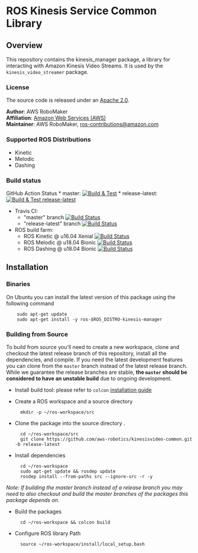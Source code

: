 # ROS Kinesis Service Common Library


## Overview
This repository contains the kinesis_manager package, a library for interacting with Amazon Kinesis Video Streams. It is used by the `kinesis_video_streamer` package.

### License
The source code is released under an [Apache 2.0].

**Author**: AWS RoboMaker<br/>
**Affiliation**: [Amazon Web Services (AWS)]<br/>
**Maintainer**: AWS RoboMaker, ros-contributions@amazon.com

### Supported ROS Distributions
- Kinetic
- Melodic
- Dashing

### Build status
GitHub Action Status
     * master: [![Build & Test](https://github.com/aws-robotics/kinesisvideo-common/workflows/Build%20&%20Test/badge.svg?branch=master&event=schedule)](https://github.com/aws-robotics/kinesisvideo-common/actions?query=workflow%3A"Build+%26+Test"+event%3Aschedule)
     * release-latest: [![Build & Test release-latest](https://github.com/aws-robotics/kinesisvideo-common/workflows/Build%20&%20Test/badge.svg?branch=master&event=schedule)](https://github.com/aws-robotics/kinesisvideo-common/actions?query=workflow%3A"Build+%26+Test+release-latest"+event%3Aschedule)

* Travis CI:
    * "master" branch [![Build Status](https://travis-ci.org/aws-robotics/kinesisvideo-common.svg?branch=master)](https://travis-ci.org/aws-robotics/kinesisvideo-common/branches)
    * "release-latest" branch [![Build Status](https://travis-ci.org/aws-robotics/kinesisvideo-common.svg?branch=release-latest)](https://travis-ci.org/aws-robotics/kinesisvideo-common/branches)
* ROS build farm:
    * ROS Kinetic @ u16.04 Xenial [![Build Status](http://build.ros.org/job/Kbin_uX64__kinesis_manager__ubuntu_xenial_amd64__binary/badge/icon)](http://build.ros.org/job/Kbin_uX64__kinesis_manager__ubuntu_xenial_amd64__binary)
    * ROS Melodic @ u18.04 Bionic [![Build Status](http://build.ros.org/job/Mbin_uB64__kinesis_manager__ubuntu_bionic_amd64__binary/badge/icon)](http://build.ros.org/job/Mbin_uB64__kinesis_manager__ubuntu_bionic_amd64__binary/)
   * ROS Dashing @ u18.04 Bionic [![Build Status](http://build.ros2.org/job/Dbin_uB64__kinesis_manager__ubuntu_bionic_amd64__binary/badge/icon)](http://build.ros2.org/job/Dbin_uB64__kinesis_manager__ubuntu_bionic_amd64__binary)

## Installation

### Binaries
On Ubuntu you can install the latest version of this package using the following command

        sudo apt-get update
        sudo apt-get install -y ros-$ROS_DISTRO-kinesis-manager

### Building from Source

To build from source you'll need to create a new workspace, clone and checkout the latest release branch of this repository, install all the dependencies, and compile. If you need the latest development features you can clone from the `master` branch instead of the latest release branch. While we guarantee the release branches are stable, __the `master` should be considered to have an unstable build__ due to ongoing development. 

- Install build tool: please refer to `colcon` [installation guide](https://colcon.readthedocs.io/en/released/user/installation.html)

- Create a ROS workspace and a source directory

        mkdir -p ~/ros-workspace/src

- Clone the package into the source directory . 

        cd ~/ros-workspace/src
        git clone https://github.com/aws-robotics/kinesisvideo-common.git -b release-latest

- Install dependencies

        cd ~/ros-workspace 
        sudo apt-get update && rosdep update
        rosdep install --from-paths src --ignore-src -r -y
        
_Note: If building the master branch instead of a release branch you may need to also checkout and build the master branches of the packages this package depends on._

- Build the packages

        cd ~/ros-workspace && colcon build

- Configure ROS library Path

        source ~/ros-workspace/install/local_setup.bash


[Amazon Web Services (AWS)]: https://aws.amazon.com/
[Apache 2.0]: https://aws.amazon.com/apache-2-0/
